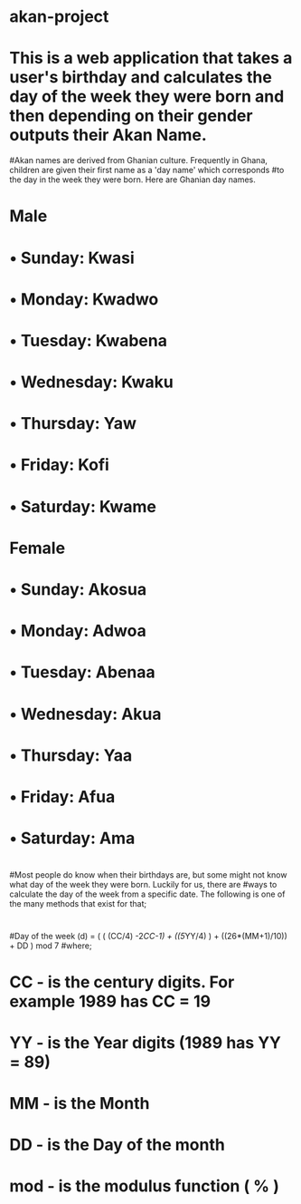 # akan-project
# This is a web application that takes a user's birthday and calculates the day of the week they were born and then depending on their gender outputs their Akan Name. 
#Akan names are derived from Ghanian culture. Frequently in Ghana, children are given their first name as a 'day name' which corresponds #to the day in the week they were born. Here are Ghanian day names.
#
#   Male
#      •	Sunday: Kwasi
#      •	Monday: Kwadwo
#      •	Tuesday: Kwabena
#      •	Wednesday: Kwaku
#      •	Thursday:  Yaw
#      •	Friday: Kofi
#      •	Saturday: Kwame
#
#   Female
#       •	Sunday: Akosua
#       •	Monday: Adwoa
#       •	Tuesday: Abenaa
#       •	Wednesday: Akua
#       •	Thursday:  Yaa
#       •	Friday: Afua
#       •	Saturday: Ama
#
#Most people do know when their birthdays are, but some might not know what day of the week they were born. Luckily for us, there are #ways to calculate the day of the week from a specific date. The following is one of the many methods that exist for that;
#
#Day of the week (d) = ( ( (CC/4) -2*CC-1) + ((5*YY/4) ) + ((26*(MM+1)/10)) + DD ) mod 7
#where;
#     CC - is the century digits. For example 1989 has CC = 19
#     YY - is the Year digits (1989 has YY = 89)
#     MM -  is the Month
#     DD - is the Day of the month 
#     mod - is the modulus function ( % )
#
